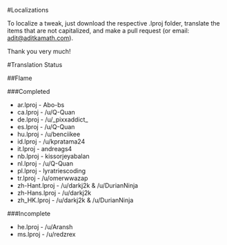 #Localizations

To localize a tweak, just download the respective .lproj folder, translate the items that are not capitalized, and make a pull request (or email: adit@aditkamath.com).

Thank you very much!

#Translation Status

##Flame

###Completed
* ar.lproj - Abo-bs
* ca.lproj - /u/Q-Quan
* de.lproj - /u/\_pixxaddict\_
* es.lproj - /u/Q-Quan
* hu.lproj - /u/benciikee
* id.lproj - /u/kpratama24
* it.lproj - andreags4
* nb.lproj - kissorjeyabalan
* nl.lproj - /u/Q-Quan
* pl.lproj - lyratriescoding
* tr.lproj - /u/omerwwazap
* zh-Hant.lproj - /u/darkj2k & /u/DurianNinja
* zh-Hans.lproj - /u/darkj2k
* zh_HK.lproj - /u/darkj2k & /u/DurianNinja

###Incomplete
* he.lproj - /u/Aransh
* ms.lproj - /u/redzrex
